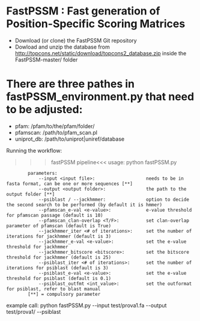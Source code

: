 # FastPSSM : Fast generation of Position-Specific Scoring Matrices

+ Download (or clone) the FastPSSM Git repository
+ Dowload and unzip the database from http://topcons.net/static/download/topcons2_database.zip inside the FastPSSM-master/ folder 

# There are three pathes in fastPSSM_environment.py that need to be adjusted:

+ pfam: /pfam/to/the/pfam/folder/ 
+ pfamscan: /path/to/pfam_scan.pl
+ uniprot_db: /path/to/uniprot|uniref/database

Running the workflow:

>>>fastPSSM pipeline<<<
            usage: python fastPSSM.py <param>

            parameters:
                --input <input file>:                   needs to be in fasta format, can be one or more sequences [**]
                --output <output folder>:               the path to the output folder [**]
                --psiblast / --jackhmmer:               option to decide the second search to be performed (by default it is hmmer)
                --pfamscan_e-val <e-value>:             e-value threshold for pfamscan passage (default is 10)
                --pfamscan_clan-overlap <T/F>:          set clan-overlap parameter of pfamscan (default is True)
                --jackhmmer_iter <# of iterations>:     set the number of iterations for jackhmmer (default is 3)
                --jackhmmer_e-val <e-value>:            set the e-value threshold for jackhmmer
                --jackhmmer_bitscore <bitscore>:        set the bitscore threshold for jackhmmer (default is 25)
                --psiblast_iter <# of iterations>:      set the number of iterations for psiblast (default is 3)
                --psiblast_e-val <e-value>:             set the e-value threshold for psiblast (default is 0.1)
                --psiblast_outfmt <int_value>:          set the outformat for psiblast, refer to blast manual
            [**] = compulsory parameter

example call:
python fastPSSM.py --input test/prova1.fa --output test/prova1/ --psiblast
